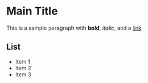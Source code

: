 # Main Title

This is a sample paragraph with **bold**, *italic*, and a [link](google.com)

## List
- Item 1
- Item 2
- Item 3
